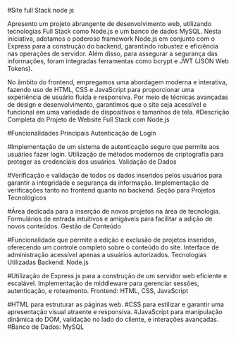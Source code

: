 #Site full Stack node js

Apresento um projeto abrangente de desenvolvimento web, utilizando tecnologias Full Stack como Node.js e um banco de dados MySQL. Nesta iniciativa, adotamos o poderoso framework Node.js em conjunto com o Express para a construção do backend, garantindo robustez e eficiência nas operações de servidor. Além disso, para assegurar a segurança das informações, foram integradas ferramentas como bcrypt e JWT (JSON Web Tokens).

No âmbito do frontend, empregamos uma abordagem moderna e interativa, fazendo uso de HTML, CSS e JavaScript para proporcionar uma experiência de usuário fluida e responsiva. Por meio de técnicas avançadas de design e desenvolvimento, garantimos que o site seja acessível e funcional em uma variedade de dispositivos e tamanhos de tela.
#Descrição Completa do Projeto de Website Full Stack com Node.js


#Funcionalidades Principais
Autenticação de Login

#Implementação de um sistema de autenticação seguro que permite aos usuários fazer login.
Utilização de métodos modernos de criptografia para proteger as credenciais dos usuários.
Validação de Dados

#Verificação e validação de todos os dados inseridos pelos usuários para garantir a integridade e segurança da informação.
Implementação de verificações tanto no frontend quanto no backend.
Seção para Projetos Tecnológicos

#Área dedicada para a inserção de novos projetos na área de tecnologia.
Formulários de entrada intuitivos e amigáveis para facilitar a adição de novos conteúdos.
Gestão de Conteúdo

#Funcionalidade que permite a edição e exclusão de projetos inseridos, oferecendo um controle completo sobre o conteúdo do site.
Interface de administração acessível apenas a usuários autorizados.
Tecnologias Utilizadas
Backend: Node.js

#Utilização de Express.js para a construção de um servidor web eficiente e escalável.
Implementação de middleware para gerenciar sessões, autenticação, e roteamento.
Frontend: HTML, CSS, JavaScript

#HTML para estruturar as páginas web.
#CSS para estilizar e garantir uma apresentação visual atraente e responsiva.
#JavaScript para manipulação dinâmica do DOM, validação no lado do cliente, e interações avançadas.
#Banco de Dados: MySQL


